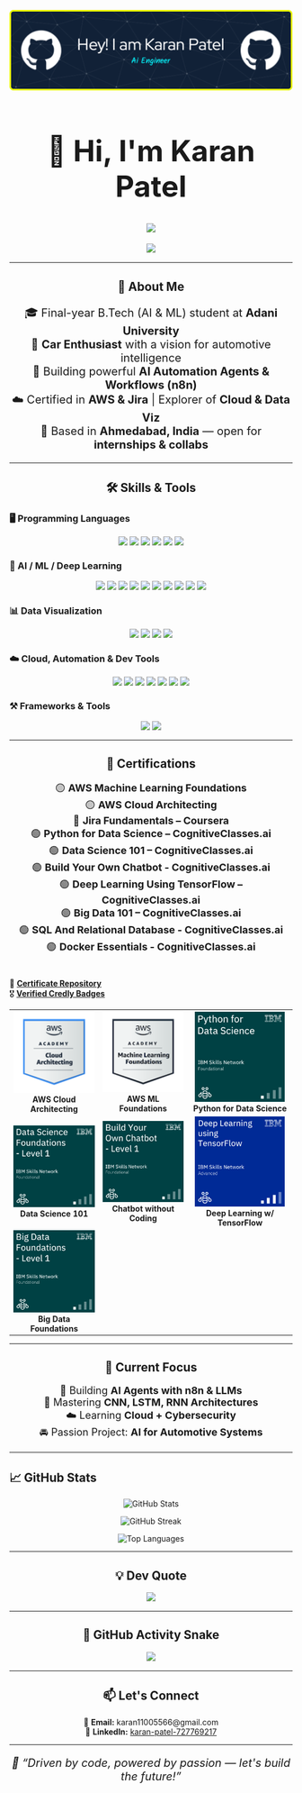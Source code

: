 <p align="center">
  <img src="github-header-image-3.png" alt="GitHub Banner" />
</p>

<h1 align="center" style="font-size: 52px;">👋 Hi, I'm <strong>Karan Patel</strong></h1>

<div align="center">
  <img src="https://readme-typing-svg.herokuapp.com?font=Fira+Code&size=30&pause=1000&color=00BFFF&center=true&vCenter=true&width=1000&lines=AI+Engineer+%7C+Car+Lover+%7C+n8n+Automation+Builder;Final-Year+B.Tech+(AI+%26+ML)+Student;Python+%7C+AI+Agents+%7C+Cloud+%7C+Cybersecurity;Open+to+Internships+%26+Tech+Collaborations" />
</div>

<br>

<div align="center">
  <img src="https://media.giphy.com/media/26tn33aiTi1jkl6H6/giphy.gif" width="120" />
</div>

---

<h2 align="center">🚀 About Me</h2>

<p align="center" style="font-size: 20px;">
🎓 Final-year B.Tech (AI & ML) student at <strong>Adani University</strong><br>
🚗 <strong>Car Enthusiast</strong> with a vision for automotive intelligence<br>
🤖 Building powerful <strong>AI Automation Agents & Workflows (n8n)</strong><br>
☁️ Certified in <strong>AWS & Jira</strong> | Explorer of <strong>Cloud & Data Viz</strong><br>
📍 Based in <strong>Ahmedabad, India</strong> — open for <strong>internships & collabs</strong>
</p>

---

<h2 align="center">🛠️ Skills & Tools</h2>

### 🖥️ Programming Languages
<p align="center">
  <img src="https://img.shields.io/badge/Python-3776AB?style=for-the-badge&logo=python&logoColor=white" height="35">
  <img src="https://img.shields.io/badge/JavaScript-F7DF1E?style=for-the-badge&logo=javascript&logoColor=black" height="35">
  <img src="https://img.shields.io/badge/HTML5-E34F26?style=for-the-badge&logo=html5&logoColor=white" height="35">
  <img src="https://img.shields.io/badge/CSS3-1572B6?style=for-the-badge&logo=css3&logoColor=white" height="35">
  <img src="https://img.shields.io/badge/PHP-777BB4?style=for-the-badge&logo=php&logoColor=white" height="35">
  <img src="https://img.shields.io/badge/Java-ED8B00?style=for-the-badge&logo=openjdk&logoColor=white" height="35">
</p>

### 🧠 AI / ML / Deep Learning
<p align="center">
  <img src="https://img.shields.io/badge/TensorFlow-FF6F00?style=for-the-badge&logo=tensorflow&logoColor=white" height="35">
  <img src="https://img.shields.io/badge/Keras-D00000?style=for-the-badge&logo=keras&logoColor=white" height="35">
  <img src="https://img.shields.io/badge/PyTorch-EE4C2C?style=for-the-badge&logo=pytorch&logoColor=white" height="35">
  <img src="https://img.shields.io/badge/scikit--learn-F7931E?style=for-the-badge&logo=scikit-learn&logoColor=white" height="35">
  <img src="https://img.shields.io/badge/NumPy-013243?style=for-the-badge&logo=numpy&logoColor=white" height="35">
  <img src="https://img.shields.io/badge/Pandas-150458?style=for-the-badge&logo=pandas&logoColor=white" height="35">
  <img src="https://img.shields.io/badge/CNN-black?style=for-the-badge" height="35">
  <img src="https://img.shields.io/badge/RNN-blue?style=for-the-badge" height="35">
  <img src="https://img.shields.io/badge/LSTM-green?style=for-the-badge" height="35">
  <img src="https://img.shields.io/badge/AI_Agents-purple?style=for-the-badge" height="35">
</p>

### 📊 Data Visualization
<p align="center">
  <img src="https://img.shields.io/badge/Matplotlib-white?style=for-the-badge&logo=matplotlib&logoColor=black" height="35">
  <img src="https://img.shields.io/badge/Seaborn-42A5F5?style=for-the-badge" height="35">
  <img src="https://img.shields.io/badge/Plotly-3F4F75?style=for-the-badge&logo=plotly&logoColor=white" height="35">
  <img src="https://img.shields.io/badge/PowerBI-F2C811?style=for-the-badge&logo=powerbi&logoColor=black" height="35">
</p>

### ☁️ Cloud, Automation & Dev Tools
<p align="center">
  <img src="https://img.shields.io/badge/AWS-FF9900?style=for-the-badge&logo=amazon-aws&logoColor=white" height="35">
  <img src="https://img.shields.io/badge/n8n-FF6D00?style=for-the-badge" height="35">
  <img src="https://img.shields.io/badge/Jira-0052CC?style=for-the-badge&logo=jira&logoColor=white" height="35">
  <img src="https://img.shields.io/badge/Git-F05033?style=for-the-badge&logo=git&logoColor=white" height="35">
  <img src="https://img.shields.io/badge/GitHub-181717?style=for-the-badge&logo=github" height="35">
  <img src="https://img.shields.io/badge/Jenkins-D24939?style=for-the-badge&logo=jenkins&logoColor=white" height="35">
  <img src="https://img.shields.io/badge/Anaconda-44A833?style=for-the-badge&logo=anaconda&logoColor=white" height="35">
</p>

### ⚒️ Frameworks & Tools
<p align="center">
  <img src="https://img.shields.io/badge/MySQL-4479A1?style=for-the-badge&logo=mysql&logoColor=white" height="35">
  <img src="https://img.shields.io/badge/Flask-000000?style=for-the-badge&logo=flask&logoColor=white" height="35">
</p>

---

<h2 align="center">📜 Certifications</h2>

<p align="center" style="font-size: 18px;">
🟡 <strong>AWS Machine Learning Foundations</strong> <br>
🟡 <strong>AWS Cloud Architecting</strong> <br>
🔵 <strong>Jira Fundamentals – Coursera</strong> <br>
🟢 <strong>Python for Data Science – CognitiveClasses.ai</strong> <br>
🟢 <strong>Data Science 101 – CognitiveClasses.ai</strong> <br>
🟢 <strong>Build Your Own Chatbot - CognitiveClasses.ai</strong> <br>
🟢 <strong>Deep Learning Using TensorFlow – CognitiveClasses.ai</strong> <br>
🟢 <strong>Big Data 101 – CognitiveClasses.ai</strong> <br>
🟢 <strong>SQL And Relational Database - CognitiveClasses.ai</strong> <br>
🟢 <strong>Docker Essentials - CognitiveClasses.ai </strong> <br><br>

📂 <a href="https://github.com/Karanpatel3114/CERTIFICATES"><strong>Certificate Repository</strong></a> <br>
🎖️ <a href="https://www.credly.com/users/karan-patel.15e49af4"><strong>Verified Credly Badges</strong></a>
</p>

<table align="center">
  <tr>
    <td align="center">
      <img src="aws-academy-graduate-aws-academy-cloud-architecting.png" width="160" /><br/>
      <b>AWS Cloud Architecting</b>
    </td>
    <td align="center">
      <img src="aws-academy-graduate-aws-academy-machine-learning-foundations.png" width="160" /><br/>
      <b>AWS ML Foundations</b>
    </td>
    <td align="center">
      <img src="python-for-data-science.png" width="160" /><br/>
      <b>Python for Data Science</b>
    </td>
  </tr>
  <tr>
    <td align="center">
      <img src="data-science-foundations-level-1.png" width="160" /><br/>
      <b>Data Science 101</b>
    </td>
    <td align="center">
      <img src="build-your-own-chatbot-level-1.png" width="160" /><br/>
      <b>Chatbot without Coding</b>
    </td>
    <td align="center">
      <img src="deep-learning-using-tensorflow.png" width="160" /><br/>
      <b>Deep Learning w/ TensorFlow</b>
    </td>
  </tr>
  <tr>
    <td align="center">
      <img src="big-data-foundations-level-1.png" width="160" /><br/>
      <b>Big Data Foundations</b>
    </td>
    <td></td>
    <td></td>
  </tr>
</table>



---

<h2 align="center">🎯 Current Focus</h2>

<p align="center" style="font-size: 18px;">
🔁 Building <strong>AI Agents with n8n & LLMs</strong><br>
🧠 Mastering <strong>CNN, LSTM, RNN Architectures</strong><br>
☁️ Learning <strong>Cloud + Cybersecurity</strong><br>
🚘 Passion Project: <strong>AI for Automotive Systems</strong>
</p>

---

## 📈 GitHub Stats

<div align="center">

![GitHub Stats](https://github-readme-stats.vercel.app/api?username=Karanpatel3114&show_icons=true&theme=tokyonight)

![GitHub Streak](https://streak-stats.demolab.com?user=Karanpatel3114&theme=tokyonight&hide_border=false)

![Top Languages](https://github-readme-stats.vercel.app/api/top-langs/?username=Karanpatel3114&layout=compact&theme=tokyonight)

</div>

---

<h2 align="center">💡 Dev Quote</h2>

<p align="center">
  <img src="https://quotes-github-readme.vercel.app/api?type=horizontal&theme=gruvbox" />
</p>

---

<h2 align="center">🐍 GitHub Activity Snake</h2>

<p align="center">
  <img src="https://profile-readme-generator.com/assets/snake.svg" />
</p>

---

<h2 align="center">📫 Let's Connect</h2>

<p align="center">
  📧 <strong>Email:</strong> karan11005566@gmail.com <br>
  🔗 <strong>LinkedIn:</strong> <a href="https://www.linkedin.com/in/karan-patel-727769217">karan-patel-727769217</a>
</p>

---

<p align="center" style="font-size: 20px;"><i>🏁 “Driven by code, powered by passion — let's build the future!”</i></p>
